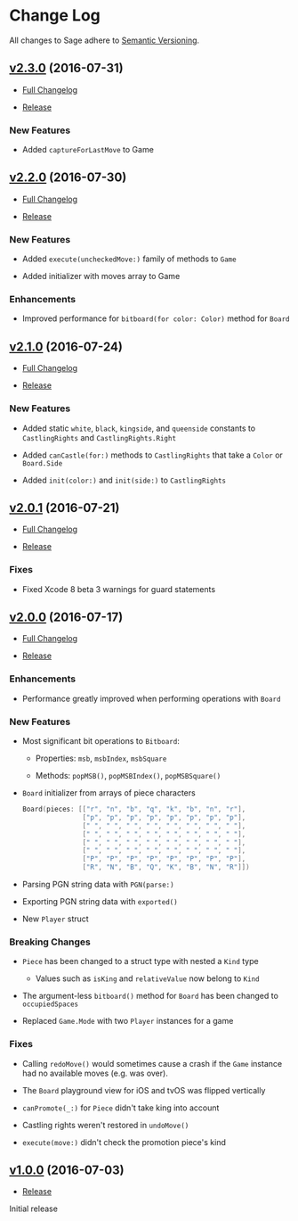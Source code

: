 # Change Log

All changes to Sage adhere to [Semantic Versioning](http://semver.org/).

## [v2.3.0](https://github.com/nvzqz/Sage/tree/v2.3.0) (2016-07-31)

- [Full Changelog](https://github.com/nvzqz/Sage/compare/v2.2.0...v2.3.0)

- [Release](https://github.com/nvzqz/Sage/releases/tag/v2.3.0)

### New Features

- Added `captureForLastMove` to Game

## [v2.2.0](https://github.com/nvzqz/Sage/tree/v2.2.0) (2016-07-30)

- [Full Changelog](https://github.com/nvzqz/Sage/compare/v2.1.0...v2.2.0)

- [Release](https://github.com/nvzqz/Sage/releases/tag/v2.2.0)

### New Features

- Added `execute(uncheckedMove:)` family of methods to `Game`

- Added initializer with moves array to Game

### Enhancements

- Improved performance for `bitboard(for color: Color)` method for `Board`

## [v2.1.0](https://github.com/nvzqz/Sage/tree/v2.1.0) (2016-07-24)

- [Full Changelog](https://github.com/nvzqz/Sage/compare/v2.0.1...v2.1.0)

- [Release](https://github.com/nvzqz/Sage/releases/tag/v2.1.0)

### New Features

- Added static `white`, `black`, `kingside`, and `queenside` constants to `CastlingRights` and `CastlingRights.Right`

- Added `canCastle(for:)` methods to `CastlingRights` that take a `Color` or `Board.Side`

- Added `init(color:)` and `init(side:)` to `CastlingRights`

## [v2.0.1](https://github.com/nvzqz/Sage/tree/v2.0.1) (2016-07-21)

- [Full Changelog](https://github.com/nvzqz/Sage/compare/v2.0.0...v2.0.1)

- [Release](https://github.com/nvzqz/Sage/releases/tag/v2.0.1)

### Fixes

- Fixed Xcode 8 beta 3 warnings for guard statements

## [v2.0.0](https://github.com/nvzqz/Sage/tree/v2.0.0) (2016-07-17)

- [Full Changelog](https://github.com/nvzqz/Sage/compare/v1.0.0...v2.0.0)

- [Release](https://github.com/nvzqz/Sage/releases/tag/v2.0.0)

### Enhancements

- Performance greatly improved when performing operations with `Board`

### New Features

- Most significant bit operations to `Bitboard`:

    - Properties: `msb`, `msbIndex`, `msbSquare`

    - Methods: `popMSB()`, `popMSBIndex()`, `popMSBSquare()`

- `Board` initializer from arrays of piece characters
    ```swift
    Board(pieces: [["r", "n", "b", "q", "k", "b", "n", "r"],
                   ["p", "p", "p", "p", "p", "p", "p", "p"],
                   [" ", " ", " ", " ", " ", " ", " ", " "],
                   [" ", " ", " ", " ", " ", " ", " ", " "],
                   [" ", " ", " ", " ", " ", " ", " ", " "],
                   [" ", " ", " ", " ", " ", " ", " ", " "],
                   ["P", "P", "P", "P", "P", "P", "P", "P"],
                   ["R", "N", "B", "Q", "K", "B", "N", "R"]])
    ```

- Parsing PGN string data with `PGN(parse:)`

- Exporting PGN string data with `exported()`

- New `Player` struct

### Breaking Changes

- `Piece` has been changed to a struct type with nested a `Kind` type

    - Values such as `isKing` and `relativeValue` now belong to `Kind`

- The argument-less `bitboard()` method for `Board` has been changed to `occupiedSpaces`

- Replaced `Game.Mode` with two `Player` instances for a game

### Fixes

- Calling `redoMove()` would sometimes cause a crash if the `Game` instance had no available moves (e.g. was over).

- The `Board` playground view for iOS and tvOS was flipped vertically

- `canPromote(_:)` for `Piece` didn't take king into account

- Castling rights weren't restored in `undoMove()`

- `execute(move:)` didn't check the promotion piece's kind


## [v1.0.0](https://github.com/nvzqz/Sage/tree/v1.0.0) (2016-07-03)

- [Release](https://github.com/nvzqz/Sage/releases/tag/v1.0.0)

Initial release

